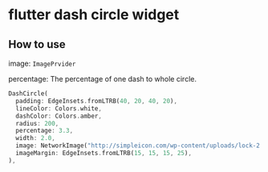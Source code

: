# flutter dash circle widget


## How to use
image: `ImagePrvider`

percentage:  The percentage of one dash to whole circle. 

```dart
DashCircle(
  padding: EdgeInsets.fromLTRB(40, 20, 40, 20),
  lineColor: Colors.white,
  dashColor: Colors.amber,
  radius: 200,
  percentage: 3.3,
  width: 2.0,
  image: NetworkImage("http://simpleicon.com/wp-content/uploads/lock-2.png"),
  imageMargin: EdgeInsets.fromLTRB(15, 15, 15, 25),
),
```
